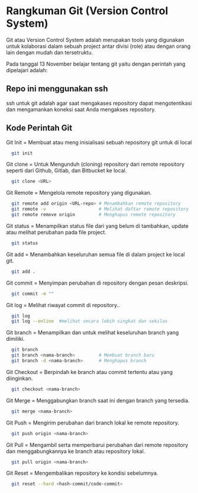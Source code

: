 # Rangkuman Git (Version Control System)

Git atau Version Control System adalah merupakan tools yang digunakan untuk kolaborasi dalam sebuah project antar divisi (role) atau dengan orang lain dengan mudah dan tersetruktu.

Pada tanggal 13 November belajar tentang git yaitu dengan perintah yang dipelajari adalah:

## Repo ini menggunakan ssh 
ssh untuk git adalah agar saat mengakases repository dapat mengotentikasi dan mengamankan koneksi saat Anda mengakses repository.

## Kode Perintah Git

Git Init = Membuat atau meng inisialisasi sebuah repository git untuk di local

```bash
  git init
```

Git clone = Untuk Mengunduh (cloning) repository dari remote repository seperti dari Github, Gitlab, dan Bitbucket ke local.

```bash
  git clone <URL>
```

Git Remote = Mengelola remote repository yang digunakan.

```bash
  git remote add origin <URL-repo> # Menambahkan remote repository
  git remote -v                    # Melihat daftar remote repository
  git remote remove origin         # Menghapus remote repository
```

Git status = Menampilkan status file dari yang belum di tambahkan, update atau melihat perubahan pada file project.

```bash
  git status
```

Git add = Menambahkan keseluruhan semua file di dalam project ke local git.

```bash
  git add .
```

Git commit = Menyimpan perubahan di repository dengan pesan deskripsi.

```bash
  git commit -m ""
```

Git log = Melihat riwayat commit di repository..

```bash
  git log 
  git log --online  #melihat secara lebih singkat dan sekilas
```

Git branch = Menampilkan dan untuk melihat keseluruhan branch yang dimiliki.

```bash
  git branch
  git branch <nama-branch>         # Membuat branch baru
  git branch -d <nama-branch>      # Menghapus branch
```

Git Checkout = Berpindah ke branch atau commit tertentu atau yang diinginkan.

```bash
  git checkout <nama-branch> 
```

Git Merge = Menggabungkan branch saat ini dengan branch yang tersedia.

```bash
  git merge <nama-branch> 
```

Git Push = Mengirim perubahan dari branch lokal ke remote repository.

```bash
  git push origin <nama-branch>
```

Git Pull = Mengambil serta memperbarui perubahan dari remote repository dan menggabungkannya ke branch atau repository lokal.

```bash
  git pull origin <nama-branch>
```

Git Reset = Mengembalikan repository ke kondisi sebelumnya.

```bash
  git reset --hard <hash-commit/code-commit>
```






